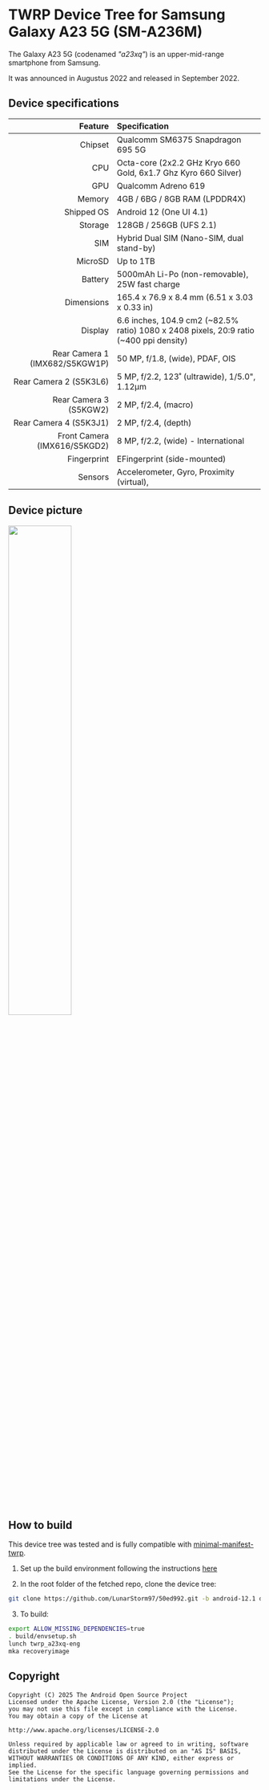 # TWRP Device Tree for Samsung Galaxy A23 5G (SM-A236M)

The Galaxy A23 5G (codenamed _"a23xq"_) is an upper-mid-range smartphone from Samsung.

It was announced in Augustus 2022 and released in September 2022.

## Device specifications

|                        Feature | Specification                                                                          |
| -----------------------------: | :------------------------------------------------------------------------------------- |
|                        Chipset | Qualcomm SM6375 Snapdragon 695 5G                                                      |
|                            CPU | Octa-core (2x2.2 GHz Kryo 660 Gold, 6x1.7 Ghz Kyro 660 Silver)                         |
|                            GPU | Qualcomm Adreno 619                                                                    |
|                         Memory | 4GB / 6BG / 8GB RAM (LPDDR4X)                                                          |
|                     Shipped OS | Android 12 (One UI 4.1)                                                                |
|                        Storage | 128GB / 256GB (UFS 2.1)                                                                |
|                            SIM | Hybrid Dual SIM (Nano-SIM, dual stand-by)                                              |
|                        MicroSD | Up to 1TB                                                                              |
|                        Battery | 5000mAh Li-Po (non-removable), 25W fast charge                                         |
|                     Dimensions | 165.4 x 76.9 x 8.4 mm (6.51 x 3.03 x 0.33 in)                                          |
|                        Display | 6.6 inches, 104.9 cm2 (~82.5% ratio) 1080 x 2408 pixels, 20:9 ratio (~400 ppi density) |
| Rear Camera 1 (IMX682/S5KGW1P) | 50 MP, f/1.8, (wide), PDAF, OIS                                                        |
|         Rear Camera 2 (S5K3L6) | 5 MP, f/2.2, 123˚ (ultrawide), 1/5.0", 1.12µm                                          |
|         Rear Camera 3 (S5KGW2) | 2 MP, f/2.4, (macro)                                                                   |
|         Rear Camera 4 (S5K3J1) | 2 MP, f/2.4, (depth)                                                                   |
|   Front Camera (IMX616/S5KGD2) | 8 MP, f/2.2, (wide) - International                                                    |
|                    Fingerprint | EFingerprint (side-mounted)                                                            |
|                        Sensors | Accelerometer, Gyro, Proximity (virtual),                                              |

## Device picture

<img src="https://fdn2.gsmarena.com/vv/pics/samsung/galaxy-a23-5g-2.jpg" width="50%"/>

## How to build

This device tree was tested and is fully compatible with [minimal-manifest-twrp](https://github.com/minimal-manifest-twrp/platform_manifest_twrp_aosp).

1. Set up the build environment following the instructions [here](https://github.com/minimal-manifest-twrp/platform_manifest_twrp_aosp/blob/twrp-12.1/README.md#getting-started)

2. In the root folder of the fetched repo, clone the device tree:

```bash
git clone https://github.com/LunarStorm97/50ed992.git -b android-12.1 device/samsung/a23xq
```

3. To build:

```bash
export ALLOW_MISSING_DEPENDENCIES=true
. build/envsetup.sh
lunch twrp_a23xq-eng
mka recoveryimage
```

## Copyright

```
Copyright (C) 2025 The Android Open Source Project
Licensed under the Apache License, Version 2.0 (the "License");
you may not use this file except in compliance with the License.
You may obtain a copy of the License at

http://www.apache.org/licenses/LICENSE-2.0

Unless required by applicable law or agreed to in writing, software
distributed under the License is distributed on an "AS IS" BASIS,
WITHOUT WARRANTIES OR CONDITIONS OF ANY KIND, either express or implied.
See the License for the specific language governing permissions and
limitations under the License.
```
